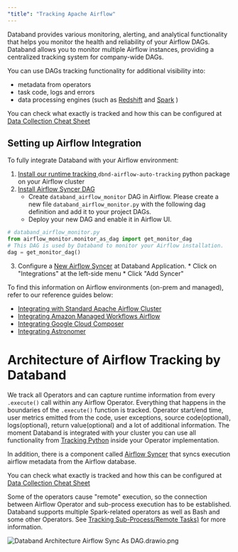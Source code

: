 ```yaml
---
"title": "Tracking Apache Airflow"
---
```

Databand provides various monitoring, alerting, and analytical functionality that helps you monitor the health and reliability of your Airflow DAGs. Databand allows you to monitor multiple Airflow instances, providing a centralized tracking system for company-wide DAGs.

You can use DAGs tracking functionality for additional visibility into:
* metadata from operators
* task code, logs and errors
* data processing engines (such as [Redshift](doc:tracking-redshift)  and [Spark](doc:tracking-spark-applications) )

You can check what exactly is tracked and how this can be configured at [Data Collection Cheat Sheet](doc:data-collection-cheat-sheet)


## Setting up Airflow Integration

To fully integrate Databand with your Airflow environment:
  1. [Install our runtime tracking ](doc:installing-on-airflow-cluster) `dbnd-airflow-auto-tracking` python package on your Airflow cluster
  2. [Install Airflow Syncer DAG](doc:installing-on-airflow-cluster)
     * Create  `databand_airflow_monitor` DAG in Airflow.  Please create a new file `databand_airflow_monitor.py` with the following dag definition and add it to your project DAGs.
     * Deploy your new DAG and enable it in Airflow UI.


<!-- noqa -->
```python
# databand_airflow_monitor.py
from airflow_monitor.monitor_as_dag import get_monitor_dag
# This DAG is used by Databand to monitor your Airflow installation.
dag = get_monitor_dag()
```
   3.  Configure a [New Airflow Syncer](doc:apache-airflow-sync) at Databand Application.
    * Click on "Integrations" at the left-side menu
    * Click "Add Syncer"

To find this information on Airflow environments (on-prem and managed), refer to our reference guides below:
* [Integrating with Standard Apache Airflow Cluster](doc:installing-on-airflow-cluster#standard-apache-airflow-cluster)
* [Integrating Amazon Managed Workflows Airflow](doc:installing-on-airflow-cluster#aws-managed-workflows)
* [Integrating Google Cloud Composer](doc:installing-on-airflow-cluster#google-cloud-composer)
* [Integrating Astronomer](doc:installing-on-airflow-cluster#astronomer)

# Architecture of Airflow Tracking by Databand

We track all Operators and can capture runtime information from every `.execute()` call within any Airflow Operator.  Everything that happens in the boundaries of the `.execute()` function is tracked. Operator start/end time, user metrics emitted from the code, user exceptions, source code(optional), logs(optional), return value(optional) and a lot of additional information. The moment Databand is integrated with your cluster you can use all functionality from [Tracking Python](doc:python) inside your Operator implementation.

 In addition, there is a component called [Airflow Syncer](doc:apache-airflow-sync)  that syncs execution airflow metadata from the Airflow database.

 You can check what exactly is tracked and how this can be configured at [Data Collection Cheat Sheet](doc:data-collection-cheat-sheet)

 Some of the operators cause "remote" execution, so the connection between Airflow Operator and sub-process execution has to be established.  Databand supports multiple Spark-related operators as well as Bash and some other Operators. See [Tracking Sub-Process/Remote Tasks)](doc:tracking-airflow-subprocess-remote)  for more information.

![Databand Architecture Airflow Sync As DAG.drawio.png](https://files.readme.io/677174f-Databand_Architecture_Airflow_Sync_As_DAG.drawio.png)
